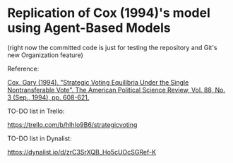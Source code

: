 # Replication of Cox (1994)'s model using Agent-Based Models

(right now the committed code is just for testing the repository and Git's new Organization feature)


Reference:

[Cox, Gary (1994). "Strategic Voting Equilibria Under the Single Nontransferable Vote". The American Political Science Review, Vol. 88, No. 3 (Sep., 1994), pp. 608-621.](https://www.jstor.org/stable/2944798?seq=1#page_scan_tab_contents)

TO-DO list in Trello:

https://trello.com/b/hIhIo9B6/strategicvoting

TO-DO list in Dynalist:

https://dynalist.io/d/zrC3SrXQB_Ho5cUOcSGRef-K
